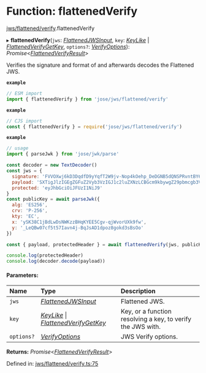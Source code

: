 # Function: flattenedVerify

[jws/flattened/verify](../modules/jws_flattened_verify.md).flattenedVerify

▸ **flattenedVerify**(`jws`: [*FlattenedJWSInput*](../interfaces/types.flattenedjwsinput.md), `key`: [*KeyLike*](../types/types.keylike.md) \| [*FlattenedVerifyGetKey*](../interfaces/jws_flattened_verify.flattenedverifygetkey.md), `options?`: [*VerifyOptions*](../interfaces/types.verifyoptions.md)): *Promise*<[*FlattenedVerifyResult*](../interfaces/types.flattenedverifyresult.md)\>

Verifies the signature and format of and afterwards decodes the Flattened JWS.

**`example`** 
```js
// ESM import
import { flattenedVerify } from 'jose/jws/flattened/verify'
```

**`example`** 
```js
// CJS import
const { flattenedVerify } = require('jose/jws/flattened/verify')
```

**`example`** 
```js
// usage
import { parseJwk } from 'jose/jwk/parse'

const decoder = new TextDecoder()
const jws = {
  signature: 'FVVOXwj6kD3DqdfD9yYqfT2W9jv-Nop4kOehp_DeDGNB5dQNSPRvntBY6xH3uxlCxE8na9d_kyhYOcanpDJ0EA',
  payload: 'SXTigJlzIGEgZGFuZ2Vyb3VzIGJ1c2luZXNzLCBGcm9kbywgZ29pbmcgb3V0IHlvdXIgZG9vci4',
  protected: 'eyJhbGciOiJFUzI1NiJ9'
}
const publicKey = await parseJwk({
  alg: 'ES256',
  crv: 'P-256',
  kty: 'EC',
  x: 'ySK38C1jBdLwDsNWKzzBHqKYEE5Cgv-qjWvorUXk9fw',
  y: '_LeQBw07cf5t57Iavn4j-BqJsAD1dpoz8gokd3sBsOo'
})

const { payload, protectedHeader } = await flattenedVerify(jws, publicKey)

console.log(protectedHeader)
console.log(decoder.decode(payload))
```

#### Parameters:

Name | Type | Description |
:------ | :------ | :------ |
`jws` | [*FlattenedJWSInput*](../interfaces/types.flattenedjwsinput.md) | Flattened JWS.   |
`key` | [*KeyLike*](../types/types.keylike.md) \| [*FlattenedVerifyGetKey*](../interfaces/jws_flattened_verify.flattenedverifygetkey.md) | Key, or a function resolving a key, to verify the JWS with.   |
`options?` | [*VerifyOptions*](../interfaces/types.verifyoptions.md) | JWS Verify options.    |

**Returns:** *Promise*<[*FlattenedVerifyResult*](../interfaces/types.flattenedverifyresult.md)\>

Defined in: [jws/flattened/verify.ts:75](https://github.com/panva/jose/blob/v3.11.0/src/jws/flattened/verify.ts#L75)
